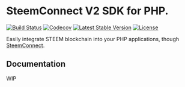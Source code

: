 # SteemConnect V2 SDK for PHP.

[![Build Status](https://travis-ci.org/hernandev/sc2-sdk-php.svg?branch=master)](https://travis-ci.org/hernandev/sc2-sdk-php)
[![Codecov](https://codecov.io/gh/hernandev/sc2-sdk-php/branch/master/graph/badge.svg)](https://codecov.io/gh/hernandev/sc2-sdk-php)
[![Latest Stable Version](https://poser.pugx.org/hernandev/sc2-sdk-php/v/stable)](https://packagist.org/packages/hernandev/sc2-sdk-php)
[![License](https://poser.pugx.org/hernandev/sc2-sdk-php/license)](https://packagist.org/packages/hernandev/sc2-sdk-php)

Easily integrate STEEM blockchain into your PHP applications, though [SteemConnect](https://steemconnect.com).

## Documentation
WIP

